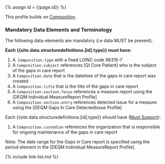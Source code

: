 
{% assign id = {{page.id}} %}

This profile builds on [Composition](https://www.hl7.org/fhir/composition.html).

### Mandatory Data Elements and Terminology

The following data-elements are mandatory (i.e data MUST be present).

**Each {{site.data.structuredefinitions.[id].type}} must have:**

1. A` Composition.type` with a fixed LOINC code 96315-7
1. A `Composition.subject` references [QI Core Patient] who is the subject of the gaps in care report
1. A `Composition.date` that is the datetime of the gaps in care report was created
1. A `Composition.title` that is the title of the gaps in care report
1. A `Composition.section.focus` references a measure report using the [DEQM Individual MeasureReport Profile]
1. A `Composition.section.entry` references detected issue for a measure using the [DEQM Gaps In Care DetectedIssue Profile]

Each {{site.data.structuredefinitions.[id].type}} *should* have ([Must Support](guidance.html#must-support)):

1. A `Composition.custodian` references the organization that is responsible for ongoing maintenance of the gaps in care report

Note:  The date range for the Gaps in Care report is specified using the period element in the [DEQM Individual MeasureReport Profile].

<!-- ### Examples-->

<!--{% include list-simple-organizations.xhtml %} -->

{% include link-list.md %}
